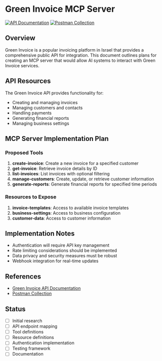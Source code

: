 # Green Invoice MCP Server

[![API Documentation](https://img.shields.io/badge/API%20Docs-Green%20Invoice-brightgreen)](https://www.greeninvoice.co.il/api-docs/)
[![Postman Collection](https://img.shields.io/badge/Postman-Collection-orange)](https://app.getpostman.com/run-collection/bd95f41eb3146ab4ecdb)

## Overview

Green Invoice is a popular invoicing platform in Israel that provides a comprehensive public API for integration. This document outlines plans for creating an MCP server that would allow AI systems to interact with Green Invoice services.

## API Resources

The Green Invoice API provides functionality for:

- Creating and managing invoices
- Managing customers and contacts
- Handling payments
- Generating financial reports
- Managing business settings

## MCP Server Implementation Plan

### Proposed Tools

1. **create-invoice**: Create a new invoice for a specified customer
2. **get-invoice**: Retrieve invoice details by ID
3. **list-invoices**: List invoices with optional filtering
4. **manage-customers**: Create, update, or retrieve customer information
5. **generate-reports**: Generate financial reports for specified time periods

### Resources to Expose

1. **invoice-templates**: Access to available invoice templates
2. **business-settings**: Access to business configuration
3. **customer-data**: Access to customer information

## Implementation Notes

- Authentication will require API key management
- Rate limiting considerations should be implemented
- Data privacy and security measures must be robust
- Webhook integration for real-time updates

## References

- [Green Invoice API Documentation](https://www.greeninvoice.co.il/api-docs/)
- [Postman Collection](https://app.getpostman.com/run-collection/bd95f41eb3146ab4ecdb)

## Status

- [ ] Initial research
- [ ] API endpoint mapping
- [ ] Tool definitions
- [ ] Resource definitions
- [ ] Authentication implementation
- [ ] Testing framework
- [ ] Documentation
